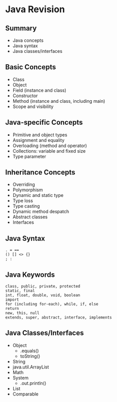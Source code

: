 
# Java Revision


## Summary

- Java concepts
- Java syntax
- Java classes/interfaces


## Basic Concepts

- Class
- Object
- Field (instance and class)
- Constructor
- Method (instance and class, including main)
- Scope and visibility


## Java-specific Concepts

- Primitive and object types
 - Assignment and equality
- Overloading (method and operator)
- Collections: variable and fixed size
- Type parameter


## Inheritance Concepts

- Overriding
- Polymorphism
- Dynamic and static type
- Type loss
- Type casting
- Dynamic method despatch
- Abstract classes 
- Interfaces


## Java Syntax

```
. = ==
() [] <> {}
; :
```


## Java Keywords

```
class, public, private, protected
static, final
int, float, double, void, boolean
import
for (including for-each), while, if, else
return
new, this, null
extends, super, abstract, interface, implements

```


## Java Classes/Interfaces

- Object
  - .equals()
  - toString()
- String
- java.util.ArrayList
- Math
- System
  - .out.println()
- List
- Comparable

